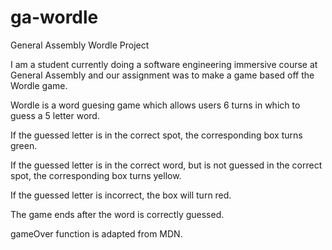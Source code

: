 # ga-wordle
General Assembly Wordle Project

I am a student currently doing a software engineering immersive course at General Assembly and our assignment was to make a game based off the Wordle game.

Wordle is a word guesing game which allows users 6 turns in which to guess a 5 letter word.

If the guessed letter is in the correct spot, the corresponding box turns green.

If the guessed letter is in the correct word, but is not guessed in the correct spot, the corresponding box turns yellow.

If the guessed letter is incorrect, the box will turn red.

The game ends after the word is correctly guessed.

gameOver function is adapted from MDN.
